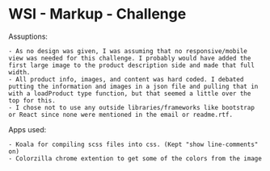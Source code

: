 # WSI - Markup - Challenge

Assuptions:

	- As no design was given, I was assuming that no responsive/mobile view was needed for this challenge. I probably would have added the first large image to the product description side and made that full width.
	- All product info, images, and content was hard coded. I debated putting the information and images in a json file and pulling that in with a loadProduct type function, but that seemed a little over the top for this.
	- I chose not to use any outside libraries/frameworks like bootstrap or React since none were mentioned in the email or readme.rtf.

Apps used:

	- Koala for compiling scss files into css. (Kept "show line-comments" on)
	- Colorzilla chrome extention to get some of the colors from the image


